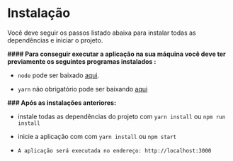 
# Instalação ##

  

Você deve seguir os passos listado abaixa para instalar todas as dependências e iniciar o projeto.

  

**#### Para conseguir executar a aplicação na sua máquina você deve ter previamente os seguintes programas instalados :**

* `node` pode ser baixado [aqui]([https://nodejs.org/en/download/](https://nodejs.org/en/download/)).

* `yarn` não obrigatório pode ser baixando [aqui]([[https://yarnpkg.com/en/docs/getting-started](https://yarnpkg.com/en/docs/getting-started)])

  

**### Após as instalações anteriores:**

* instale todas as dependências do projeto com `yarn install` ou `npm run install`

* inicie a aplicação com com `yarn install` ou `npm start`

* `A aplicação será executada no endereço: http://localhost:3000`